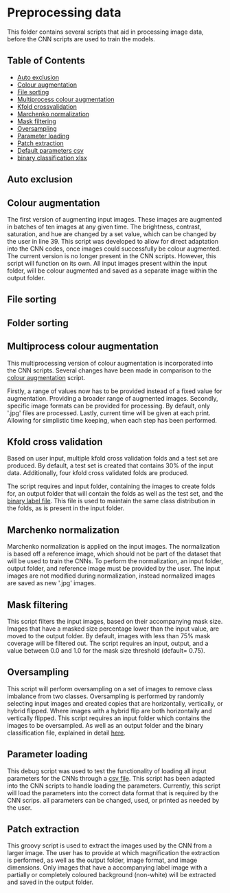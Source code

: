 # Preprocessing data
This folder contains several scripts that aid in processing image data, before the CNN scripts are used to train the 
models.

## Table of Contents
* [Auto exclusion](#auto-exclusion)
* [Colour augmentation](#colour-augmentation)
* [File sorting](#file-sorting)
* [Multiprocess colour augmentation](#multiprocess-colour-augmentation)
* [Kfold crossvalidation](#kfold-cross-validation)
* [Marchenko normalization](#Marchenko-normalization)
* [Mask filtering](#mask-filtering)
* [Oversampling](#oversampling)
* [Parameter loading](#parameter-loading)
* [Patch extraction](#patch-extraction)
* [Default parameters csv](#default-parameters)
* [binary classification xlsx](#binary-classification-xlsx)

## Auto exclusion


## Colour augmentation
The first version of augmenting input images. These images are augmented in batches of ten images at any given time. The
brightness, contrast, saturation, and hue are changed by a set value, which can be changed by the user in line 39. This 
script was developed to allow for direct adaptation into the CNN codes, once images could successfully be colour 
augmented. The current version is no longer present in the CNN scripts. However, this script will function on its own. 
All input images present within the input folder, will be colour augmented and saved as a separate image within the 
output folder.

## File sorting


## Folder sorting


## Multiprocess colour augmentation
This multiprocessing version of colour augmentation is incorporated into the CNN scripts. Several changes have been made
in comparison to the [colour augmentation](#colour-augmentation) script.

Firstly, a range of values now has to be provided instead of a fixed value for augmentation. Providing a broader range 
of augmented images. Secondly, specific image formats can be provided for processing. By default, only '.jpg' files are 
processed. Lastly, current time will be given at each print. Allowing for simplistic time keeping, when each step has 
been performed.

## Kfold cross validation
Based on user input, multiple kfold cross validation folds and a test set are produced. By default, a test set is 
created that contains 30% of the input data. Additionally, four kfold cross validated folds are produced.

The script requires and input folder, containing the images to create folds for, an output folder that will contain the 
folds as well as the test set, and the [binary label file](#binary-classification-xlsx). This file is used to maintain 
the same class distribution in the folds, as is present in the input folder.

## Marchenko normalization
Marchenko normalization is applied on the input images. The normalization is based off a reference image, which should 
not be part of the dataset that will be used to train the CNNs. To perform the normalization, an input folder, output 
folder, and reference image must be provided by the user. The input images are not modified during normalization, 
instead normalized images are saved as new '.jpg' images.

## Mask filtering
This script filters the input images, based on their accompanying mask size. Images that have a masked size percentage 
lower than the input value, are moved to the output folder. By default, images with less than 75% mask coverage will be 
filtered out. The script requires an input, output, and a value between 0.0 and 1.0 for the mask size threshold 
(default= 0.75).

## Oversampling
This script will perform oversampling on a set of images to remove class imbalance from two classes. Oversampling is 
performed by randomly selecting input images and created copies that are horizontally, vertically, or hybrid flipped. 
Where images with a hybrid flip are both horizontally and vertically flipped. This script requires an input folder which 
contains the images to be oversampled. As well as an output folder and the binary classification file, explained in
detail [here]().

## Parameter loading
This debug script was used to test the functionality of loading all input parameters for the CNNs through a 
[csv file](). This script has been adapted into the CNN scripts to handle loading the parameters. 
Currently, this script will load the parameters into the correct data format that is required by the CNN scrips. 
all parameters can be changed, used, or printed as needed by the user.

## Patch extraction
This groovy script is used to extract the images used by the CNN from a larger image. The user has to provide at which 
magnification the extraction is performed, as well as the output folder, image format, and image dimensions. Only images
that have a accompanying label image with a partially or completely coloured background (non-white) will be extracted 
and saved in the output folder.

